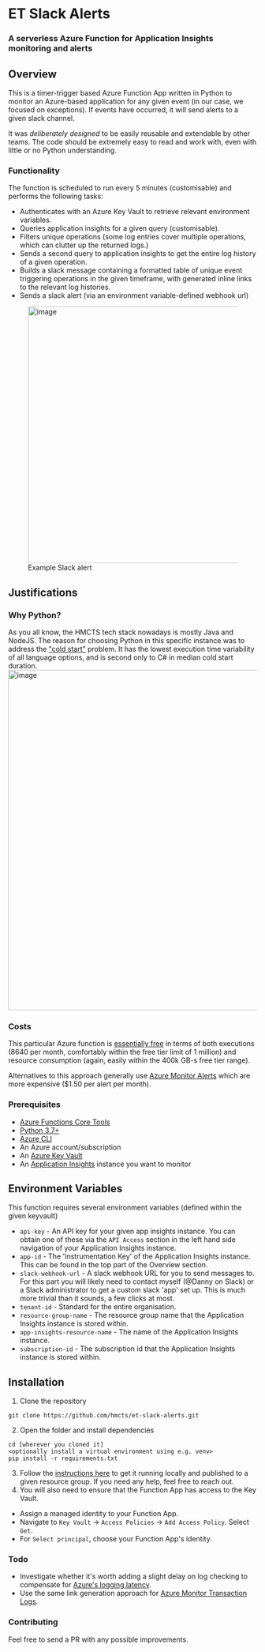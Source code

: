 # ET Slack Alerts

### A serverless Azure Function for Application Insights monitoring and alerts

## Overview

This is a timer-trigger based Azure Function App written in Python to monitor an Azure-based application for any given event (in our case, we focused on exceptions). If events have occurred, it will send alerts to a given slack channel. 

It was *deliberately designed* to be easily reusable and extendable by other teams. The code should be extremely easy to read and work with, even with little or no Python understanding.

### Functionality
The function is scheduled to run every 5 minutes (customisable) and performs the following tasks:
- Authenticates with an Azure Key Vault to retrieve relevant environment variables.
- Queries application insights for a given query (customisable).
- Filters unique operations (some log entries cover multiple operations, which can clutter up the returned logs.)
- Sends a second query to application insights to get the entire log history of a given operation.
- Builds a slack message containing a formatted table of unique event triggering operations in the given timeframe, with generated inline links to the relevant log histories.
- Sends a slack alert (via an environment variable-defined webhook url)

<figure>
  <img width="520" alt="image" src="https://github.com/hmcts/et-slack-alerts/assets/18507008/7f0790ae-b49a-42e5-b704-2c0411e149ad">
  <br/><figcaption>Example Slack alert</figcaption>
</figure>


## Justifications
### Why Python?
As you all know, the HMCTS tech stack nowadays is mostly Java and NodeJS. The reason for choosing Python in this specific instance was to address the ["cold start"](https://mikhail.io/serverless/coldstarts/azure/) problem. It has the lowest execution time variability of all language options, and is second only to C# in median cold start duration.
<img width="689" alt="image" src="https://github.com/hmcts/et-slack-alerts/assets/18507008/ede8fc2a-3e2f-49ac-adb8-e1bcfbc096d8">


### Costs
This particular Azure function is [essentially free](https://azure.microsoft.com/en-gb/pricing/details/functions/#pricing) in terms of both executions (8640 per month, comfortably within the free tier limit of 1 million) and resource consumption (again, easily within the 400k GB-s free tier range).

Alternatives to this approach generally use [Azure Monitor Alerts](https://azure.microsoft.com/en-gb/pricing/details/monitor/#pricing) which are more expensive ($1.50 per alert per month).

### Prerequisites
- [Azure Functions Core Tools](https://learn.microsoft.com/en-us/azure/azure-functions/functions-run-local?tabs=macos%2Cisolated-process%2Cnode-v4%2Cpython-v2%2Chttp-trigger%2Ccontainer-apps&pivots=programming-language-csharp#install-the-azure-functions-core-tools)
- [Python 3.7+](https://www.python.org/downloads/)
- [Azure CLI](https://learn.microsoft.com/en-us/cli/azure/install-azure-cli)
- An Azure account/subscription
- An [Azure Key Vault](https://azure.microsoft.com/en-gb/products/key-vault)
- An [Application Insights](https://learn.microsoft.com/en-us/azure/azure-monitor/app/app-insights-overview?tabs=net) instance you want to monitor

## Environment Variables
This function requires several environment variables (defined within the given keyvault)
- `api-key` - An API key for your given app insights instance. You can obtain one of these via the `API Access` section in the left hand side navigation of your Application Insights instance.
- `app-id` - The 'Instrumentation Key' of the Application Insights instance. This can be found in the top part of the Overview section.
- `slack-webhook-url` - A slack webhook URL for you to send messages to. For this part you will likely need to contact myself (@Danny on Slack) or a Slack administrator to get a custom slack 'app' set up. This is much more trivial than it sounds, a few clicks at most.
- `tenant-id` - Standard for the entire organisation.
- `resource-group-name` - The resource group name that the Application Insights instance is stored within.
- `app-insights-resource-name` - The name of the Application Insights instance.
- `subscription-id` - The subscription id that the Application Insights instance is stored within.

## Installation
1. Clone the repository
```
git clone https://github.com/hmcts/et-slack-alerts.git
```
2. Open the folder and install dependencies
```
cd [wherever you cloned it]
<optionally install a virtual environment using e.g. venv>
pip install -r requirements.txt
```
3. Follow the [instructions here](https://learn.microsoft.com/en-us/azure/azure-functions/functions-get-started?pivots=programming-language-python) to get it running locally and published to a given resource group. If you need any help, feel free to reach out.
4. You will also need to ensure that the Function App has access to the Key Vault.
- Assign a managed identity to your Function App.
- Navigate to `Key Vault` -> `Access Policies` -> `Add Access Policy`. Select `Get`.
- For `Select principal`, choose your Function App's identity.

### Todo
- Investigate whether it's worth adding a slight delay on log checking to compensate for [Azure's logging latency](https://learn.microsoft.com/en-us/azure/azure-monitor/logs/data-ingestion-time).
- Use the same link generation approach for [Azure Monitor Transaction Logs](https://learn.microsoft.com/en-us/azure/azure-monitor/app/transaction-diagnostics).

### Contributing

Feel free to send a PR with any possible improvements.
